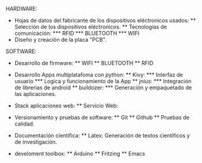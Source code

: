 HARDWARE: 
* Hojas de datos del fabricante de los dispositivos eléctronicos usados:
	** Selección de los dispositivos eléctronicos.
	** Tecnologias de comunicación:
		*** RFID
		*** BLUETOOTH
		*** WIFI
* Diseño y creación de la placa "PCB".

SOFTWARE:
* Desarrollo de firmware:
	** WIFI
	** BLUETOOTH
	** RFID
* Desarrollo Apps multiplatafoma con python:
	** Kivy:
		*** Interfaz de usuario 
		*** Logíca y funcionamiento de la App
	** jnius:
		*** Integración de librerias de android
	** buildozer:
		*** Generación y empaquetado de las aplicaciones.
* Stack aplicaciones web:
	** Servicio Web:

* Versionamiento y pruebas de software:
	** Git
	** Github
	** Pruebas de calidad.
* Documentación científica:
	** Latex: Generación de textos científicos y de investigación. 
* develoment toolbox:
	** Arduino
	** Fritzing
	** Emacs
